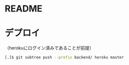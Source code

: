 # README

# デプロイ

（herokuにログイン済みであることが前提）

```bash
[.]$ git subtree push --prefix backend/ heroku master
```
